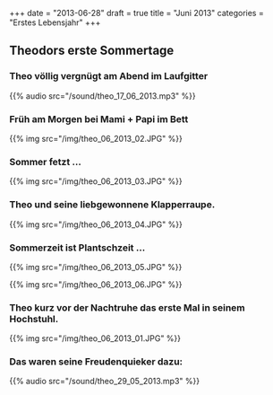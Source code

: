 +++
date = "2013-06-28"
draft = true
title = "Juni 2013"
categories = "Erstes Lebensjahr"
+++

## Theodors erste Sommertage

### Theo völlig vergnügt am Abend im Laufgitter

{{% audio src="/sound/theo_17_06_2013.mp3" %}}

### Früh am Morgen bei Mami + Papi im Bett

{{% img src="/img/theo_06_2013_02.JPG" %}}


### Sommer fetzt …

{{% img src="/img/theo_06_2013_03.JPG" %}}


### Theo und seine liebgewonnene Klapperraupe.

{{% img src="/img/theo_06_2013_04.JPG" %}}


### Sommerzeit ist Plantschzeit …

{{% img src="/img/theo_06_2013_05.JPG" %}}


{{% img src="/img/theo_06_2013_06.JPG" %}}


### Theo kurz vor der Nachtruhe das erste Mal in seinem Hochstuhl.

{{% img src="/img/theo_06_2013_01.JPG" %}}


### Das waren seine Freudenquieker dazu:

{{% audio src="/sound/theo_29_05_2013.mp3" %}}
